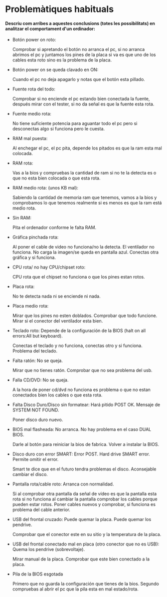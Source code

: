 # Problemàtiques habituals
#### Descriu com arribes a aquestes conclusions (totes les possibilitats) en analitzar el comportament d'un ordinador:

- Botón power on roto:

    Comprobar si apretando el botón no arranca el pc, si no arranca abrimos el pc y juntamos los pines de la placa si va es     que uno de los cables esta roto sino es la problema de la placa.

- Botón power on se queda clavado en ON:
 
    Cuando el pc no deja apagarlo y notas que el botón esta pillado.

- Fuente rota del todo:

    Comprobar si no enciende el pc estando bien conectada la fuente, después mirar con el tester, si no da señal es que la       fuente esta rota.

- Fuente medio rota:

    No tiene suficiente potencia para aguantar todo el pc pero si desconectas algo si funciona pero le cuesta.

- RAM mal puesta:

    Al enchegar el pc, el pc pita, depende los pitados es que la ram esta mal colocada. 

- RAM rota:

    Vas a la bios y compruebas la cantidad de ram si no te la detecta es o que no esta bien colocada o que esta rota.

- RAM medio rota: (unos KB mal):

    Sabiendo la cantidad de memoria ram que tenemos, vamos a la bios y comprobamos lo que tenemos realmente si es menos es       que la ram está medio rota.

- Sin RAM:

    Pita el ordenador conforme le falta RAM. 

- Gráfica pinchada rota:

    Al poner el cable de video no funciona/no la detecta. El ventilador no funciona. No carga la imagen/se queda en pantalla     azul. Conectas otra gráfica y si funciona.

- CPU rota/ no hay CPU/chipset roto:

    CPU rota que el chipset no funciona o que los pines estan rotos.

- Placa rota:

    No te detecta nada ni se enciende ni nada.

- Placa medio rota:

    Mirar que los pines no esten doblados.
    Comprobar que todo funcione.
    Mirar si el conector del ventilador esta bien.
    

- Teclado roto: Depende de la configuración de la BIOS (halt on all errors:All but keyboard).

    Conectas el teclado y no funciona, conectas otro y si funciona. Problema del teclado.

- Falta ratón: No se queja.

    Mirar que no tienes ratón.
    Comprobar que no sea problema del usb.

- Falla CD/DVD: No se queja.

    A la hora de poner cd/dvd no funciona es problema o que no estan conectados bien los cables o que esta rota.

- Falta Disco Duro/Disco sin formatear: Hará pitido POST OK. Mensaje de SYSTEM NOT FOUND.
 
    Poner disco duro nuevo.

- BIOS mal flasheada: No arranca. No hay problema en el caso DUAL BIOS.

    Darle al botón para reiniciar la bios de fabrica. 
    Volver a instalar la BIOS.

- Disco duro con error SMART: Error POST. Hard drive SMART error. Permite omitir el error.

    Smart te dice que en el futuro tendra problemas el disco. 
    Aconsejable cambiar el disco.

- Pantalla rota/cable roto: Arranca con normalidad.

    Si al comprobar otra pantalla da señal de vídeo es que la pantalla esta rota si no funciona al cambiar la pantalla           comprobar los cables porque pueden estar rotos. Poner cables nuevos y comprobar, si funciona es problema del cable           anterior.  


- USB del frontal cruzado: Puede quemar la placa. Puede quemar los pendrive.  
    
    Comprobar que el conector este en su sitio y la temperatura de la placa.        

- USB del frontal conectado mal en placa (otro conector que no es USB): Quema los pendrive (sobrevoltaje).

    Mirar manual de la placa.
    Comprobar que este bien conectado a la placa.

- Pila de la BIOS esgotada


    Primero que no guarda la configuración que tienes de la bios. 
    Segundo compruebas al abrir el pc que la pila esta en mal estado/rota.
